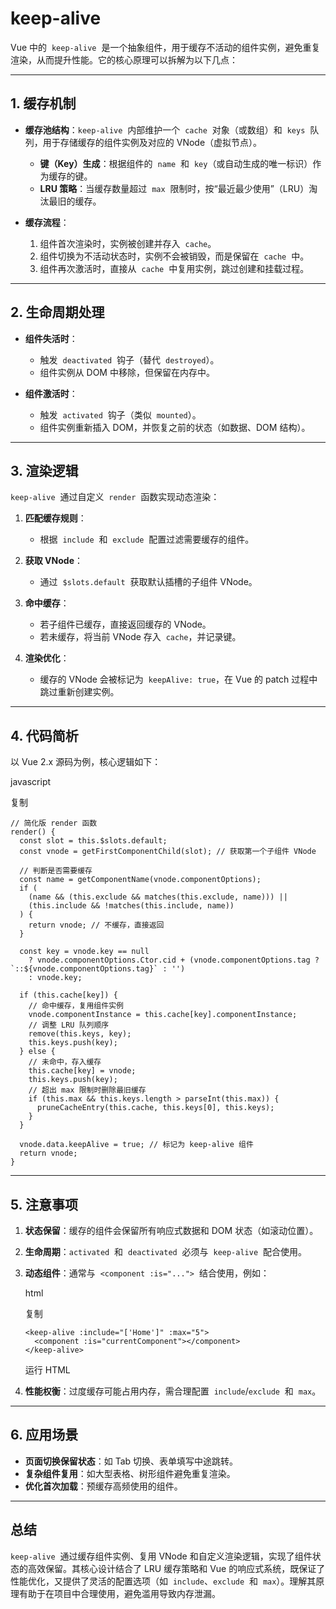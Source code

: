 # keep-alive

Vue 中的  `keep-alive`  是一个抽象组件，用于缓存不活动的组件实例，避免重复渲染，从而提升性能。它的核心原理可以拆解为以下几点：

---

## **1. 缓存机制**

- **缓存池结构**：`keep-alive`  内部维护一个  `cache`  对象（或数组）和  `keys`  队列，用于存储缓存的组件实例及对应的 VNode（虚拟节点）。

  - **键（Key）生成**：根据组件的  `name`  和  `key`（或自动生成的唯一标识）作为缓存的键。
  - **LRU 策略**：当缓存数量超过  `max`  限制时，按“最近最少使用”（LRU）淘汰最旧的缓存。

- **缓存流程**：

  1.  组件首次渲染时，实例被创建并存入  `cache`。
  1.  组件切换为不活动状态时，实例不会被销毁，而是保留在  `cache`  中。
  1.  组件再次激活时，直接从  `cache`  中复用实例，跳过创建和挂载过程。

---

## **2. 生命周期处理**

- **组件失活时**：

  - 触发  `deactivated`  钩子（替代  `destroyed`）。
  - 组件实例从 DOM 中移除，但保留在内存中。

- **组件激活时**：

  - 触发  `activated`  钩子（类似  `mounted`）。
  - 组件实例重新插入 DOM，并恢复之前的状态（如数据、DOM 结构）。

---

## **3. 渲染逻辑**

`keep-alive`  通过自定义  `render`  函数实现动态渲染：

1.  **匹配缓存规则**：

    - 根据  `include`  和  `exclude`  配置过滤需要缓存的组件。

1.  **获取 VNode**：

    - 通过  `$slots.default`  获取默认插槽的子组件 VNode。

1.  **命中缓存**：

    - 若子组件已缓存，直接返回缓存的 VNode。
    - 若未缓存，将当前 VNode 存入  `cache`，并记录键。

1.  **渲染优化**：

    - 缓存的 VNode 会被标记为  `keepAlive: true`，在 Vue 的 patch 过程中跳过重新创建实例。

---

## **4. 代码简析**

以 Vue 2.x 源码为例，核心逻辑如下：

javascript

复制

```
// 简化版 render 函数
render() {
  const slot = this.$slots.default;
  const vnode = getFirstComponentChild(slot); // 获取第一个子组件 VNode

  // 判断是否需要缓存
  const name = getComponentName(vnode.componentOptions);
  if (
    (name && (this.exclude && matches(this.exclude, name))) ||
    (this.include && !matches(this.include, name))
  ) {
    return vnode; // 不缓存，直接返回
  }

  const key = vnode.key == null
    ? vnode.componentOptions.Ctor.cid + (vnode.componentOptions.tag ? `::${vnode.componentOptions.tag}` : '')
    : vnode.key;

  if (this.cache[key]) {
    // 命中缓存，复用组件实例
    vnode.componentInstance = this.cache[key].componentInstance;
    // 调整 LRU 队列顺序
    remove(this.keys, key);
    this.keys.push(key);
  } else {
    // 未命中，存入缓存
    this.cache[key] = vnode;
    this.keys.push(key);
    // 超出 max 限制时删除最旧缓存
    if (this.max && this.keys.length > parseInt(this.max)) {
      pruneCacheEntry(this.cache, this.keys[0], this.keys);
    }
  }

  vnode.data.keepAlive = true; // 标记为 keep-alive 组件
  return vnode;
}
```

---

## **5. 注意事项**

1.  **状态保留**：缓存的组件会保留所有响应式数据和 DOM 状态（如滚动位置）。

1.  **生命周期**：`activated`  和  `deactivated`  必须与  `keep-alive`  配合使用。

1.  **动态组件**：通常与  `<component :is="...">`  结合使用，例如：

    html

    复制

    ```
    <keep-alive :include="['Home']" :max="5">
      <component :is="currentComponent"></component>
    </keep-alive>
    ```

    运行 HTML

1.  **性能权衡**：过度缓存可能占用内存，需合理配置  `include`/`exclude`  和  `max`。

---

## **6. 应用场景**

- **页面切换保留状态**：如 Tab 切换、表单填写中途跳转。
- **复杂组件复用**：如大型表格、树形组件避免重复渲染。
- **优化首次加载**：预缓存高频使用的组件。

---

## **总结**

`keep-alive`  通过缓存组件实例、复用 VNode 和自定义渲染逻辑，实现了组件状态的高效保留。其核心设计结合了 LRU 缓存策略和 Vue 的响应式系统，既保证了性能优化，又提供了灵活的配置选项（如  `include`、`exclude`  和  `max`）。理解其原理有助于在项目中合理使用，避免滥用导致内存泄漏。
